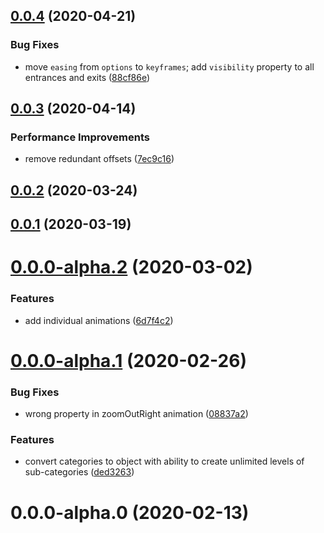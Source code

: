 ## [0.0.4](https://github.com/webanimate/animate.web/compare/v0.0.3...v0.0.4) (2020-04-21)

### Bug Fixes

- move `easing` from `options` to `keyframes`; add `visibility` property to all entrances and exits ([88cf86e](https://github.com/webanimate/animate.web/commit/88cf86e02d570e5771df0241fbf7855963c50be7))

## [0.0.3](https://github.com/webanimate/animate.web/compare/v0.0.2...v0.0.3) (2020-04-14)

### Performance Improvements

- remove redundant offsets ([7ec9c16](https://github.com/webanimate/animate.web/commit/7ec9c16839b7d980cb7b82540978613c5903c2a6))

## [0.0.2](https://github.com/webanimate/animate.web/compare/v0.0.1...v0.0.2) (2020-03-24)

## [0.0.1](https://github.com/webanimate/animate.web/compare/v0.0.0-alpha.2...v0.0.1) (2020-03-19)

# [0.0.0-alpha.2](https://github.com/webanimate/animate.web/compare/v0.0.0-alpha.1...v0.0.0-alpha.2) (2020-03-02)

### Features

- add individual animations ([6d7f4c2](https://github.com/webanimate/animate.web/commit/6d7f4c214308770371e37720114888ac6debd182))

# [0.0.0-alpha.1](https://github.com/webanimate/animate.web/compare/v0.0.0-alpha.0...v0.0.0-alpha.1) (2020-02-26)

### Bug Fixes

- wrong property in zoomOutRight animation ([08837a2](https://github.com/webanimate/animate.web/commit/08837a2646b8374a5b5446c5aae867ed6fb1da08))

### Features

- convert categories to object with ability to create unlimited levels of sub-categories ([ded3263](https://github.com/webanimate/animate.web/commit/ded3263c90678cfc2428551524aaaa9ba153d0d5))

# 0.0.0-alpha.0 (2020-02-13)
